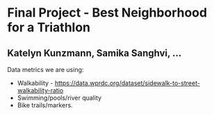 # Final Project - Best Neighborhood for a Triathlon ###
## Katelyn Kunzmann, Samika Sanghvi, ... ##

Data metrics we are using:
* Walkability - https://data.wprdc.org/dataset/sidewalk-to-street-walkability-ratio
* Swimming/pools/river quality 
* Bike trails/markers.